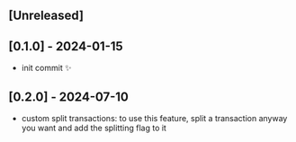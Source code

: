 ## [Unreleased]

## [0.1.0] - 2024-01-15

- init commit :sparkles:

## [0.2.0] - 2024-07-10

- custom split transactions: to use this feature, split a transaction anyway you want and add the splitting flag to it
